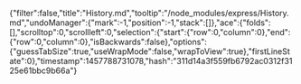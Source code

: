 {"filter":false,"title":"History.md","tooltip":"/node_modules/express/History.md","undoManager":{"mark":-1,"position":-1,"stack":[]},"ace":{"folds":[],"scrolltop":0,"scrollleft":0,"selection":{"start":{"row":0,"column":0},"end":{"row":0,"column":0},"isBackwards":false},"options":{"guessTabSize":true,"useWrapMode":false,"wrapToView":true},"firstLineState":0},"timestamp":1457788731078,"hash":"311d14a3f559fb6792ac0312f3125e61bbc9b66a"}